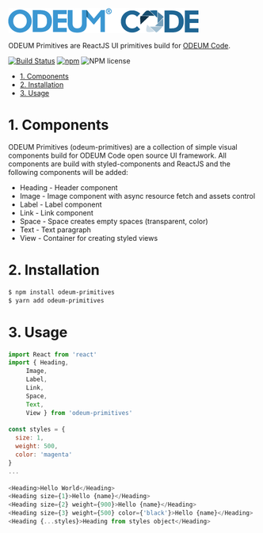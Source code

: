 <a href="https://github.com/odeum/odeum-primitives">
  <img alt="ODEUM Primitives" src="./logotype.png" />
</a>

ODEUM Primitives are ReactJS UI primitives build for [ODEUM Code](https://github.com/odeum/odeum-code).

[![Build Status](https://travis-ci.org/odeum/odeum-primitives.svg?branch=master)](https://travis-ci.org/odeum/odeum-primitives)
[![npm](https://img.shields.io/npm/v/odeum-primitives.svg)](https://www.npmjs.com/package/odeum-primitives)
![NPM license](https://img.shields.io/npm/l/odeum-primitives.svg?style=flat)

<!-- TOC -->

- [1. Components](#1-components)
- [2. Installation](#2-installation)
- [3. Usage](#3-usage)

<!-- /TOC -->

# 1. Components
ODEUM Primitives (odeum-primitives) are a collection of simple visual components build for ODEUM Code open source UI framework. All components are build with styled-components and ReactJS and the following components will be added:

- Heading - Header component
- Image - Image component with async resource fetch and assets control
- Label - Label component
- Link - Link component
- Space - Space creates empty spaces (transparent, color)
- Text - Text paragraph
- View - Container for creating styled views


# 2. Installation
```sh
$ npm install odeum-primitives
$ yarn add odeum-primitives
```

# 3. Usage

```js
import React from 'react'
import { Heading, 
	 Image, 
	 Label, 
	 Link, 
	 Space, 
	 Text, 
	 View } from 'odeum-primitives'

const styles = {
  size: 1,
  weight: 500,
  color: 'magenta'
}
...

<Heading>Hello World</Heading>
<Heading size={1}>Hello {name}</Heading>
<Heading size={2} weight={900}>Hello {name}</Heading>
<Heading size={3} weight={500} color={'black'}>Hello {name}</Heading>
<Heading {...styles}>Heading from styles object</Heading>
```
